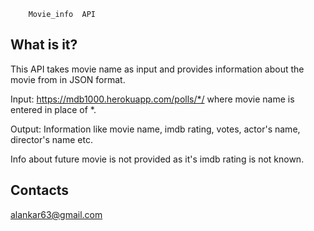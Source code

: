         Movie_info  API

What is it?
------------
This API takes movie name as input and
provides information about the movie from in
JSON format.

Input: https://mdb1000.herokuapp.com/polls/*/
       where movie name is entered in place 
       of *.
       
Output: Information like movie name, imdb rating,
       votes, actor's name, director's name etc.
       
Info about future movie is not provided as it's
imdb rating is not known.

Contacts
----------
alankar63@gmail.com
